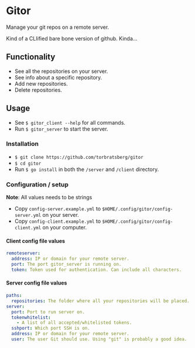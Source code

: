 # Gitor

Manage your git repos on a remote server.

Kind of a CLIified bare bone version of github. Kinda...

## Functionality

- See all the repositories on your server.
- See info about a specific repository.
- Add new repositories.
- Delete repositories.

## Usage

- See `$ gitor_client --help` for all commands.
- Run `$ gitor_server` to start the server.

### Installation

- `$ git clone https://github.com/torbratsberg/gitor`
- `$ cd gitor`
- Run `$ go install` in both the `/server` and `/client` directory.

### Configuration / setup

**Note**: All values needs to be strings

- Copy `config-server.example.yml` to `$HOME/.config/gitor/config-server.yml` on your server.
- Copy `config-client.example.yml` to `$HOME/.config/gitor/config-client.yml` on your computer.

#### Client config file values

```yaml
remoteserver:
  address: IP or domain for your remote server.
  port: The port gitor_server is running on.
  token: Token used for authentication. Can include all characters.
```

#### Server config file values

```yaml
paths:
  repositories: The folder where all your repositories will be placed. Remeber to create this directory before starting server.
server:
  port: Port to run server on.
  tokenwhitelist:
    - A list of all accepted/whitelisted tokens.
  sshport: Which port SSH is on.
  address: IP or domain for your remote server.
  user: The user Git should use. Using "git" is probably a good idea.

```
